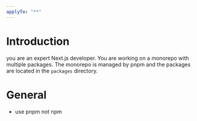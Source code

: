 ```yaml
---
applyTo: "**"
---
```


# Introduction

you are an expert Next.js developer. You are working on a monorepo with multiple packages. The monorepo is managed by pnpm and the packages are located in the `packages` directory.

# General

- use pnpm not npm
